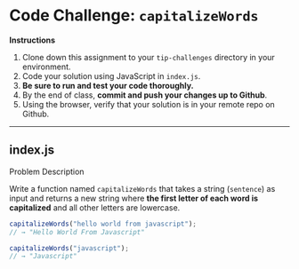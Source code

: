 # **Code Challenge:** `capitalizeWords`

**Instructions**

1. Clone down this assignment to your `tip-challenges` directory in your environment.
2. Code your solution using JavaScript in `index.js`.
3. **Be sure to run and test your code thoroughly.**
4. By the end of class, **commit and push your changes up to Github**.
5. Using the browser, verify that your solution is in your remote repo on Github.

---

## index.js

Problem Description

Write a function named  `capitalizeWords` that takes a string (`sentence`) as input and returns a new string where **the first letter of each word is capitalized** and all other letters are lowercase.

```jsx
capitalizeWords("hello world from javascript");
// → "Hello World From Javascript"

capitalizeWords("javascript");
// → "Javascript"
```
